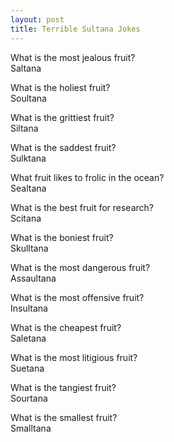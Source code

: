 ```yaml
---
layout: post
title: Terrible Sultana Jokes
---
```


What is the most jealous fruit? \
Saltana

What is the holiest fruit? \
Soultana

What is the grittiest fruit? \
Siltana

What is the saddest fruit? \
Sulktana

What fruit likes to frolic in the ocean? \
Sealtana

What is the best fruit for research? \
Scitana

What is the boniest fruit? \
Skulltana

What is the most dangerous fruit? \
Assaultana

What is the most offensive fruit? \
Insultana

What is the cheapest fruit? \
Saletana

What is the most litigious fruit? \
Suetana

What is the tangiest fruit? \
Sourtana

What is the smallest fruit? \
Smalltana
